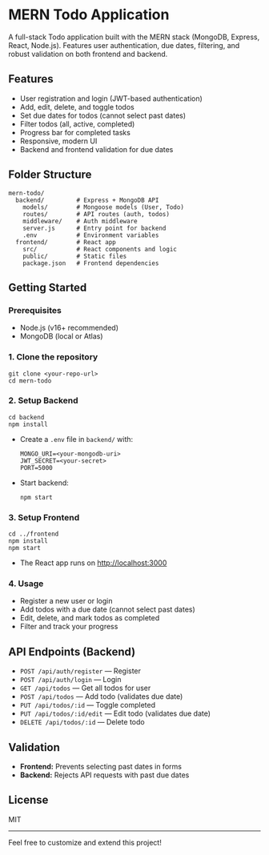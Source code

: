 # MERN Todo Application

A full-stack Todo application built with the MERN stack (MongoDB, Express, React, Node.js). Features user authentication, due dates, filtering, and robust validation on both frontend and backend.

## Features
- User registration and login (JWT-based authentication)
- Add, edit, delete, and toggle todos
- Set due dates for todos (cannot select past dates)
- Filter todos (all, active, completed)
- Progress bar for completed tasks
- Responsive, modern UI
- Backend and frontend validation for due dates

## Folder Structure
```
mern-todo/
  backend/         # Express + MongoDB API
    models/        # Mongoose models (User, Todo)
    routes/        # API routes (auth, todos)
    middleware/    # Auth middleware
    server.js      # Entry point for backend
    .env           # Environment variables
  frontend/        # React app
    src/           # React components and logic
    public/        # Static files
    package.json   # Frontend dependencies
```

## Getting Started

### Prerequisites
- Node.js (v16+ recommended)
- MongoDB (local or Atlas)

### 1. Clone the repository
```
git clone <your-repo-url>
cd mern-todo
```

### 2. Setup Backend
```
cd backend
npm install
```

- Create a `.env` file in `backend/` with:
  ```
  MONGO_URI=<your-mongodb-uri>
  JWT_SECRET=<your-secret>
  PORT=5000
  ```
- Start backend:
  ```
  npm start
  ```

### 3. Setup Frontend
```
cd ../frontend
npm install
npm start
```
- The React app runs on [http://localhost:3000](http://localhost:3000)

### 4. Usage
- Register a new user or login
- Add todos with a due date (cannot select past dates)
- Edit, delete, and mark todos as completed
- Filter and track your progress

## API Endpoints (Backend)
- `POST /api/auth/register` — Register
- `POST /api/auth/login` — Login
- `GET /api/todos` — Get all todos for user
- `POST /api/todos` — Add todo (validates due date)
- `PUT /api/todos/:id` — Toggle completed
- `PUT /api/todos/:id/edit` — Edit todo (validates due date)
- `DELETE /api/todos/:id` — Delete todo

## Validation
- **Frontend:** Prevents selecting past dates in forms
- **Backend:** Rejects API requests with past due dates

## License
MIT

---
Feel free to customize and extend this project!
